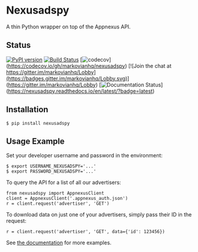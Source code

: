 # Nexusadspy

A thin Python wrapper on top of the Appnexus API.

## Status

[![PyPI version](https://badge.fury.io/py/nexusadspy.svg)](https://badge.fury.io/py/nexusadspy)
[![Build Status](https://travis-ci.org/markovianhq/nexusadspy.svg)](https://travis-ci.org/markovianhq/nexusadspy)
[![codecov](https://codecov.io/gh/markovianhq/nexusadspy/branch/master/graph/badge.svg)]
(https://codecov.io/gh/markovianhq/nexusadspy)
[![Join the chat at https://gitter.im/markovianhq/Lobby](https://badges.gitter.im/markovianhq/Lobby.svg)]
(https://gitter.im/markovianhq/Lobby)
[![Documentation Status](https://readthedocs.org/projects/nexusadspy/badge/?version=latest)]
(https://nexusadspy.readthedocs.io/en/latest/?badge=latest)

## Installation

    $ pip install nexusadspy

## Usage Example

Set your developer username and password in the environment:

    $ export USERNAME_NEXUSADSPY='...'
    $ export PASSWORD_NEXUSADSPY='...'

To query the API for a list of all our advertisers:

    from nexusadspy import AppnexusClient
    client = AppnexusClient('.appnexus_auth.json')
    r = client.request('advertiser', 'GET')

To download data on just one of your advertisers, simply pass their ID
in the request:

    r = client.request('advertiser', 'GET', data={'id': 123456})

See [the documentation](https://nexusadspy.readthedocs.io) for more examples.

